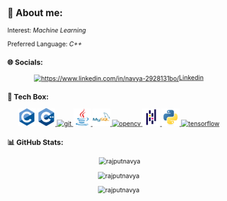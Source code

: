 ## 💬 About me: 
Interest: *Machine Learning*

Preferred Language: *C++*


<h3 align="left">🌐 Socials:</h3>
<p align="center">
<a href="https://www.linkedin.com/in/navya-2928131bo/" target="blank"><img align="center" src="https://raw.githubusercontent.com/rahuldkjain/github-profile-readme-generator/master/src/images/icons/Social/linked-in-alt.svg" alt="https://www.linkedin.com/in/navya-2928131bo/" height="30" width="40" />Linkedin</a>
</p>


<h3 align="left">🧰 Tech Box:</h3>
<p align="center"> 
<a href="https://www.cprogramming.com/" target="_blank" rel="noreferrer"> <img src="https://raw.githubusercontent.com/devicons/devicon/master/icons/c/c-original.svg" alt="c" width="40" height="40"/></a>
<a href="https://www.w3schools.com/cpp/" target="_blank" rel="noreferrer"> 
<img src="https://raw.githubusercontent.com/devicons/devicon/master/icons/cplusplus/cplusplus-original.svg" alt="cplusplus" width="40" height="40"/> </a>
<a href="https://git-scm.com/" target="_blank" rel="noreferrer"> <img src="https://www.vectorlogo.zone/logos/git-scm/git-scm-icon.svg" alt="git" width="40" height="40"/> </a> <a href="https://www.java.com" target="_blank" rel="noreferrer"> <img src="https://raw.githubusercontent.com/devicons/devicon/master/icons/java/java-original.svg" alt="java" width="40" height="40"/> </a> 
<a href="https://www.linux.org/" target="_blank" rel="noreferrer"> <img src="https://raw.githubusercontent.com/devicons/devicon/master/icons/mysql/mysql-original-wordmark.svg" alt="mysql" width="40" height="40"/> </a>
<a href="https://opencv.org/" target="_blank" rel="noreferrer"> <img src="https://www.vectorlogo.zone/logos/opencv/opencv-icon.svg" alt="opencv" width="40" height="40"/> </a> 
<a href="https://pandas.pydata.org/" target="_blank" rel="noreferrer"> <img src="https://raw.githubusercontent.com/devicons/devicon/2ae2a900d2f041da66e950e4d48052658d850630/icons/pandas/pandas-original.svg" alt="pandas" width="40" height="40"/> </a> 
<a href="https://www.python.org" target="_blank" rel="noreferrer"> <img src="https://raw.githubusercontent.com/devicons/devicon/master/icons/python/python-original.svg" alt="python" width="40" height="40"/> </a> 
<a href="https://www.tensorflow.org" target="_blank" rel="noreferrer"> <img src="https://www.vectorlogo.zone/logos/tensorflow/tensorflow-icon.svg" alt="tensorflow" width="40" height="40"/> </a>


<h3 align="left">📊 GitHub Stats:</h3>
<p align="center">&nbsp;<img align="center" width = "500" 
src="https://github-readme-stats.vercel.app/api?username=rajputnavya&show_icons=true&locale=en" alt="rajputnavya" /></p>

<p align="center"><img align="center" width = "500"
src="https://github-readme-streak-stats.herokuapp.com/?user=rajputnavya&" alt="rajputnavya" /></p>

<p align="center"><img align="center" width = "400"
src="https://github-readme-stats.vercel.app/api/top-langs?username=rajputnavya&show_icons=true&locale=en&layout=compact" alt="rajputnavya" /></p>
